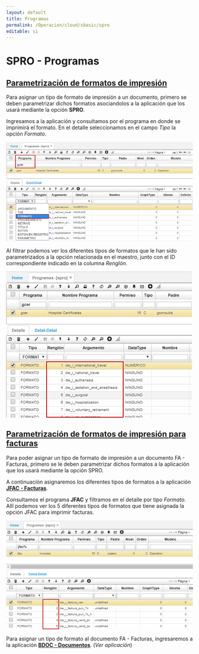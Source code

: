 ```yaml
---
layout: default
title: Programas
permalink: /Operacion/cloud/sbasic/spro
editable: si
---
```


# SPRO - Programas


## [Parametrización de formatos de impresión](http://docs.oasiscom.com/Operacion/cloud/sbasic/spro#parametrización-de-formatos-de-impresión)

Para asignar un tipo de formato de impresión a un documento, primero se deben parametrizar dichos formatos asociandolos a la aplicación que los usará mediante la opción **SPRO**.  

Ingresamos a la aplicación y consultamos por el programa en donde se imprimirá el formato. En el detalle seleccionamos en el campo _Tipo_ la opción _Formato_.  

![](spro1.png)

Al filtrar podemos ver los diferentes tipos de formatos que le han sido parametrizados a la opción relacionada en el maestro, junto con el ID correspondiente indicado en la columna _Renglón_.  

![](spro2.png)















## [Parametrización de formatos de impresión para facturas](http://docs.oasiscom.com/Operacion/cloud/sbasic/spro#parametrización-de-formatos-de-impresión-para-facturas)

Para poder asignar un tipo de formato de impresión a un documento FA - Facturas, primero se le deben parametrizar dichos formatos a la aplicación que los usará mediante la opción SPRO.  

A continuación asignaremos los diferentes tipos de formatos a la aplicación [**JFAC - Facturas**](http://docs.oasiscom.com/Operacion/movil/jfac#impresión--dinámica-de-facturas).  

Consultamos el programa **JFAC** y filtramos en el detalle por tipo _Formato_. Allí podemos ver los 5 diferentes tipos de formatos que tiene asignada la opción JFAC para imprimir facturas.  

![](spro.png)

Para asignar un tipo de formato al documento FA - Facturas, ingresaremos a la aplicación [**BDOC - Documentos**](http://docs.oasiscom.com/Operacion/common/bsistema/bdoc). (_Ver aplicación_)







